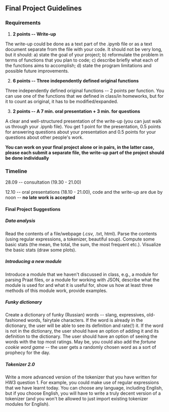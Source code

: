 ## Final Project Guidelines

### Requirements

1. **2 points -- Write-up**

The write-up could be done as a text part of the .ipynb file or as a text document separate from the file with your code.
It should not be very long, but it should: a) state the goal of your project; b) reformulate the problem in terms of functions that you plan to code; 
c) describe briefly what each of the functions aims to accomplish; d) state the program limitations and possible future improvements.

2. **6 points -- Three independently defined original functions**

Three independently defined original functions -- 2 points per function. You can use one of the functions that we defined in class/in homeworks, but for it to count as original, it has to be modified/expanded.

3. **2 points -- A 7 min. oral presentation + 3 min. for questions**

A clear and well-structured presentation of the write-up (you can just walk us through your .ipynb file). You get 1 point for the presentation, 0.5 points for answering questions about your presentation
and 0.5 points for your questions about other people's work.

**You can work on your final project alone or in pairs, in the latter case, please each submit a separate file, the write-up part of the project should be done individually**

### Timeline

28.09 -- consultation (19.30 - 21.00)

12.10 -- oral presentations (18.10 - 21.00), code and the write-up are due by noon -- **no late work is accepted**

#### Final Project Suggestions

##### Data analysis

Read the contents of a file/webpage (.csv, .txt, html). Parse the contents (using regular expressions, a tokenizer, beautiful soup). Compute some basic stats (the mean, the total, the sum, the most frequent etc.). Visualize the basic stats (draw some plots).

##### Introducing a new module

Introduce a module that we haven't discussed in class, e.g., a module for parsing Praat files, or a module for working with JSON, describe what the module is used for and what it is useful for, show us how at least three methods of this module work, provide examples.

##### Funky dictionary

Create a dictionary of funky (Russian) words -- slang, expressives, old-fashioned words, fairytale characters. If the word is already in the dictionary, the user will be able to see its definition and rate(!) it. If the word is not in the dictionary, the user should have an option of adding it and its definition to the dictionary. The user should have an option of seeing the words with the top most ratings. May be, you could also add the *fortune cookie word game* -- the user gets a randomly chosen word as a sort of prophecy for the day.

##### Tokenizer 2.0

Write a more advanced version of the tokenizer that you have written for HW3 question 1. For example, you could make use of regular expressions that we have learnt today. You can choose any language, including English, but if you choose English, you will have to write a truly decent version of a tokenizer (and you won't be allowed to just import existing tokenizer modules for English).


